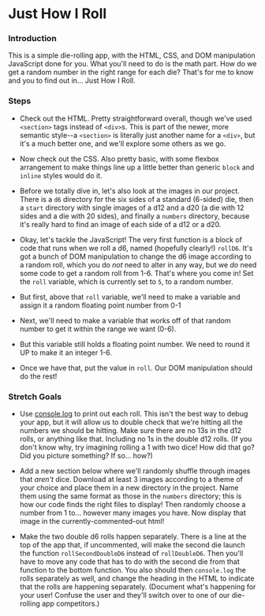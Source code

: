 # Just How I Roll

### Introduction

This is a simple die-rolling app, with the HTML, CSS, and DOM manipulation JavaScript done for you. What you'll need to do is the math part. How do we get a random number in the right range for each die? That's for me to know and you to find out in... Just How I Roll.


### Steps

* Check out the HTML. Pretty straightforward overall, though we've used `<section>` tags instead of `<div>`s. This is part of the newer, more semantic style--a `<section>` is literally just another name for a `<div>`, but it's a much better one, and we'll explore some others as we go.

* Now check out the CSS. Also pretty basic, with some flexbox arrangement to make things line up a little better than generic `block` and `inline` styles would do it.

* Before we totally dive in, let's also look at the images in our project. There is a `d6` directory for the six sides of a standard (6-sided) die, then a `start` directory with single images of a d12 and a d20 (a die with 12 sides and a die with 20 sides), and finally a `numbers` directory, because it's really hard to find an image of each side of a d12 or a d20.

* Okay, let's tackle the JavaScript! The very first function is a block of code that runs when we roll a d6, named (hopefully clearly!) `rollD6`. It's got a bunch of DOM manipulation to change the d6 image according to a random roll, which you do _not_ need to alter in any way, but we _do_ need some code to get a random roll from 1-6. That's where you come in! Set the `roll` variable, which is currently set to `5`, to a random number.

* But first, above that `roll` variable, we'll need to make a variable and assign it a random floating point number from 0-1 

* Next, we'll need to make a variable that works off of that random number to get it within the range we want (0-6).

* But this variable still holds a floating point number. We need to round it UP to make it an integer 1-6.

* Once we have that, put the value in `roll`. Our DOM manipulation should do the rest!



### Stretch Goals

* Use [console.log](https://www.w3schools.com/jsref/met_console_log.asp) to print out each roll. This isn't the best way to debug your app, but it will allow us to double check that we're hitting all the numbers we should be hitting. Make sure there are no 13s in the d12 rolls, or anything like that. Including no 1s in the double d12 rolls. (If you don't know why, try imagining rolling a 1 with two dice! How did that go? Did you picture something? If so... how?)

* Add a new section below where we'll randomly shuffle through images that _aren't_ dice. Download at least 3 images according to a theme of your choice and place them in a new directory in the project. Name them using the same format as those in the `numbers` directory; this is how our code finds the right files to display! Then randomly choose a number from 1 to... however many images you have. Now display that image in the currently-commented-out html!

* Make the two double d6 rolls happen separately. There is a line at the top of the app that, if uncommented, will make the second die  launch the function `rollSecondDoubleD6` instead of `rollDoubleD6`. Then you'll have to move any code that has to do with the second die from that function to the bottom function. You also should then `console.log` the rolls separately as well, and change the heading in the HTML to indicate that the rolls are happening separately. (Document what's happening for your user! Confuse the user and they'll switch over to one of our die-rolling app competitors.)